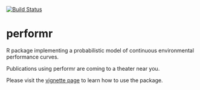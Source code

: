 [![Build Status](https://travis-ci.org/silastittes/performr.svg?branch=master)](https://travis-ci.org/silastittes/performr)

performr 
========

R package implementing a probabilistic model of continuous environmental performance curves. 

Publications using performr are coming to a theater near you.

Please visit the [vignette page](https://silastittes.github.io/performr/) to learn how to use the package.




